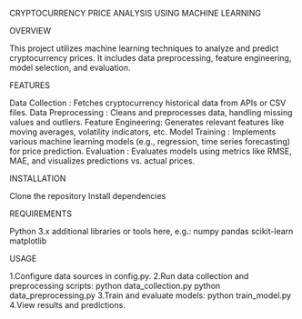 CRYPTOCURRENCY PRICE ANALYSIS USING MACHINE LEARNING

OVERVIEW

This project utilizes machine learning techniques to analyze and predict cryptocurrency prices. It includes data preprocessing, feature engineering, model selection, and evaluation.

FEATURES

Data Collection    : Fetches cryptocurrency historical data from APIs or CSV files.
Data Preprocessing : Cleans and preprocesses data, handling missing values and outliers.
Feature Engineering: Generates relevant features like moving averages, volatility indicators, etc.
Model Training     : Implements various machine learning models (e.g., regression, time series forecasting) for price prediction.
Evaluation         : Evaluates models using metrics like RMSE, MAE, and visualizes predictions vs. actual prices.

INSTALLATION

Clone the repository
Install dependencies

REQUIREMENTS

Python 3.x
additional libraries or tools here, e.g.:
numpy
pandas
scikit-learn
matplotlib

USAGE

1.Configure data sources in config.py.
2.Run data collection and preprocessing scripts:
    python data_collection.py
    python data_preprocessing.py
3.Train and evaluate models:
    python train_model.py
4.View results and predictions.

